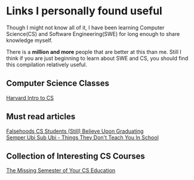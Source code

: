 # Links I personally found useful

Though I might not know all of it, I have been learning Computer Science(CS) and Software Engineering(SWE) for long enough to share knowledge myself.  

There is a **million and more** people that are better at this than me. Still I think if you are just beginning to learn about SWE and CS, you should find this compilation relatively useful.


## Computer Science Classes


[Harvard Intro to CS](https://www.edx.org/course/cs50s-introduction-to-computer-science)

## Must read articles

[Falsehoods CS Students (Still) Believe Upon Graduating](https://www.netmeister.org/blog/cs-falsehoods.html)  
[Semper Ubi Sub Ubi - Things They Don't Teach You In School](https://www.netmeister.org/blog/semper-ubi-sub-ubi.html)


## Collection of Interesting CS Courses

[The Missing Semester of Your CS Education](https://missing.csail.mit.edu/?fbclid=IwAR1NEIiwwk-e2k3ykSTrxF5YkrLshitO3ZK_BlnbtG9_FWtpu2Vb0w78OZY)
